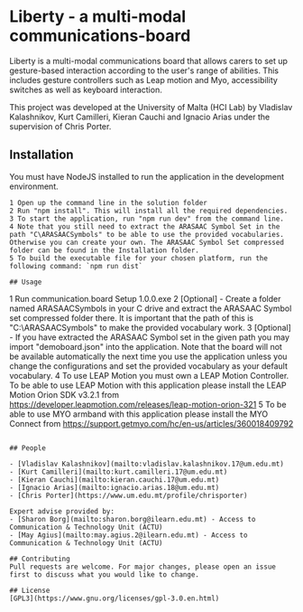 # Liberty - a multi-modal communications-board

Liberty is a multi-modal communications board that allows carers to set up gesture-based interaction according to the user's range of abilities. This includes gesture controllers such as Leap motion and Myo, accessibility switches as well as keyboard interaction.

This project was developed at the University of Malta (HCI Lab) by Vladislav Kalashnikov, Kurt Camilleri, Kieran Cauchi and Ignacio Arias under the supervision of Chris Porter.

## Installation

You must have NodeJS installed to run the application in the development environment.

```
1 Open up the command line in the solution folder
2 Run "npm install". This will install all the required dependencies.
3 To start the application, run "npm run dev" from the command line.
4 Note that you still need to extract the ARASAAC Symbol Set in the path "C\ARASAACSymbols" to be able to use the provided vocabularies. Otherwise you can create your own. The ARASAAC Symbol Set compressed folder can be found in the Installation folder.
5 To build the executable file for your chosen platform, run the following command: `npm run dist`

## Usage

```
1 Run communication.board Setup 1.0.0.exe
2 [Optional] - Create a folder named ARASAACSymbols in your C drive and extract the ARASAAC Symbol set compressed folder there. It is important that the path of this is "C:\ARASAACSymbols" to make the provided vocabulary work.
3 [Optional] - If you have extracted the ARASAAC Symbol set in the given path you may import "demoboard.json" into the application. Note that the board will not be available automatically the next time you use the application unless you change the configurations and set the provided vocabulary as your default vocabulary.
4 To use LEAP Motion you must own a LEAP Motion Controller. To be able to use LEAP Motion with this application please install the LEAP Motion Orion SDK v3.2.1 from https://developer.leapmotion.com/releases/leap-motion-orion-321 
5 To be able to use MYO armband with this application please install the MYO Connect from https://support.getmyo.com/hc/en-us/articles/360018409792 
```

## People

- [Vladislav Kalashnikov](mailto:vladislav.kalashnikov.17@um.edu.mt)
- [Kurt Camilleri](mailto:kurt.camilleri.17@um.edu.mt)
- [Kieran Cauchi](mailto:kieran.cauchi.17@um.edu.mt)
- [Ignacio Arias](mailto:ignacio.arias.18@um.edu.mt)
- [Chris Porter](https://www.um.edu.mt/profile/chrisporter)

Expert advise provided by:
- [Sharon Borg](mailto:sharon.borg@ilearn.edu.mt) - Access to Communication & Technology Unit (ACTU)
- [May Agius](mailto:may.agius.2@ilearn.edu.mt) - Access to Communication & Technology Unit (ACTU)

## Contributing
Pull requests are welcome. For major changes, please open an issue first to discuss what you would like to change.

## License
[GPL3](https://www.gnu.org/licenses/gpl-3.0.en.html)
